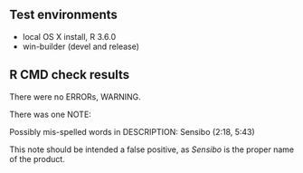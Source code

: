 ## Test environments
* local OS X install, R 3.6.0
* win-builder (devel and release)

## R CMD check results
There were no ERRORs, WARNING.

There was one NOTE:

Possibly mis-spelled words in DESCRIPTION:
  Sensibo (2:18, 5:43)
  
This note should be intended a false positive, as _Sensibo_ is the proper name of the product.